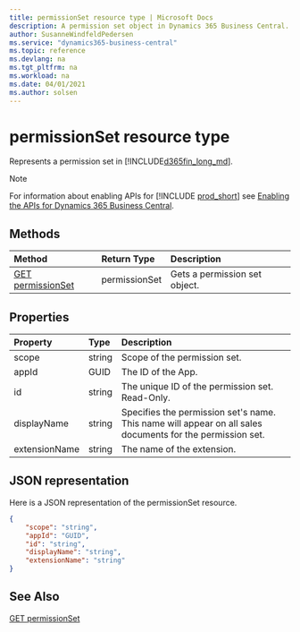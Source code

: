 ```yaml
---
title: permissionSet resource type | Microsoft Docs
description: A permission set object in Dynamics 365 Business Central.
author: SusanneWindfeldPedersen
ms.service: "dynamics365-business-central"
ms.topic: reference
ms.devlang: na
ms.tgt_pltfrm: na
ms.workload: na
ms.date: 04/01/2021
ms.author: solsen
---
```


# permissionSet resource type

<!-- START>DO_NOT_EDIT -->
<!-- IMPORTANT:Do not edit any of the content between here and the END>DO_NOT_EDIT. -->
Represents a permission set in [!INCLUDE[d365fin_long_md](../../includes/d365fin_long_md.md)].

> [!NOTE]
> For information about enabling APIs for [!INCLUDE [prod_short](../../includes/prod_short.md)] see [Enabling the APIs for Dynamics 365 Business Central](/dynamics365/dynamics-nav/api-reference/v2.0/enabling-apis-for-dynamics-nav).


## Methods

| Method | Return Type|Description |
|:--------------------|:-----------|:-------------------------|
|[GET permissionSet](../api/dynamics_permissionset_get.md)|permissionSet|Gets a permission set object.|



## Properties

| Property           | Type   |Description     |
|:-------------------|:-------|:---------------|
|scope|string|Scope of the permission set.|
|appId|GUID|The ID of the App.|
|id|string|The unique ID of the permission set. Read-Only.|
|displayName|string|Specifies the permission set's name. This name will appear on all sales documents for the permission set.|
|extensionName|string|The name of the extension.|

## JSON representation

Here is a JSON representation of the permissionSet resource.


```json
{
    "scope": "string",
    "appId": "GUID",
    "id": "string",
    "displayName": "string",
    "extensionName": "string"
}
```
<!-- IMPORTANT: END>DO_NOT_EDIT -->

## See Also
[GET permissionSet](../api/dynamics_permissionset_get.md)  
